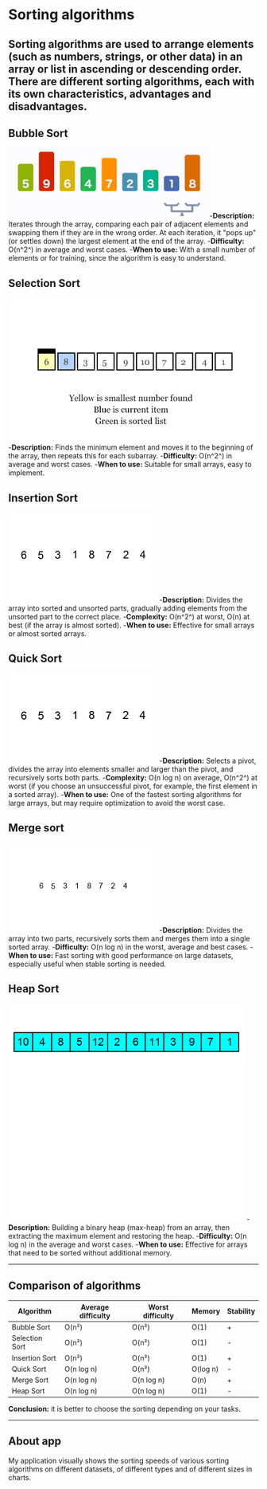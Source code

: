 ﻿# Sorting algorithms

Sorting algorithms are used to arrange elements (such as numbers, strings, or other data) in an array or list in ascending or descending order. There are different sorting algorithms, each with its own characteristics, advantages and disadvantages.
-------------
## Bubble Sort
![bubble_sort.gif_](./images/bubble_sort.gif "from wikipedia.org")
-**Description:** Iterates through the array, comparing each pair of adjacent elements and swapping them if they are in the wrong order. At each iteration, it "pops up" (or settles down) the largest element at the end of the array.
-**Difficulty:** O(n^2^) in average and worst cases.
-**When to use:** With a small number of elements or for training, since the algorithm is easy to understand.

## Selection Sort
![selection_sort.gif](./images/selection_sort.gif "from wikipedia.org")
-**Description:** Finds the minimum element and moves it to the beginning of the array, then repeats this for each subarray.
-**Difficulty:** O(n^2^) in average and worst cases.
-**When to use:** Suitable for small arrays, easy to implement.

## Insertion Sort
![insertion_sort_.gif](./images/insertion_sort.gif "from wikipedia.org")
-**Description:** Divides the array into sorted and unsorted parts, gradually adding elements from the unsorted part to the correct place.
-**Complexity:** O(n^2^) at worst, O(n) at best (if the array is almost sorted).
-**When to use:** Effective for small arrays or almost sorted arrays.

## Quick Sort
![quick_sort.gif](./images/quick_sort.gif "from wikipedia.org")
-**Description:** Selects a pivot, divides the array into elements smaller and larger than the pivot, and recursively sorts both parts.
-**Complexity:** O(n log n) on average, O(n^2^) at worst (if you choose an unsuccessful pivot, for example, the first element in a sorted array).
-**When to use:** One of the fastest sorting algorithms for large arrays, but may require optimization to avoid the worst case.

## Merge sort
![merge_sort.gif](./images/merge_sort.gif "from wikipedia.org")
-**Description:** Divides the array into two parts, recursively sorts them and merges them into a single sorted array.
-**Difficulty:** O(n log n) in the worst, average and best cases.
-**When to use:** Fast sorting with good performance on large datasets, especially useful when stable sorting is needed.

## Heap Sort
![merge_sort.gif](./images/heap_sort.gif "from wikipedia.org")
-**Description:** Building a binary heap (max-heap) from an array, then extracting the maximum element and restoring the heap.
-**Difficulty:** O(n log n) in the average and worst cases.
-**When to use:** Effective for arrays that need to be sorted without additional memory.

-----------------
## Comparison of algorithms
| Algorithm | Average difficulty | Worst difficulty | Memory | Stability |
|-----------|--------------------|------------------|--------|-----------|
|Bubble Sort| O(n²)| O(n²) | O(1) | + |
|Selection Sort| O(n²) | O(n²) | O(1) | - |
|Insertion Sort| O(n²) | O(n²) | O(1) | + |
|Quick Sort| O(n log n) | O(n²) | O(log n) | - |
|Merge Sort| O(n log n) | O(n log n) | O(n) | + |
|Heap Sort | O(n log n) | O(n log n) | O(1) | - |

**Conclusion:** it is better to choose the sorting depending on your tasks.

-----------
## About app
My application visually shows the sorting speeds of various sorting algorithms on different datasets, of different types and of different sizes in charts.